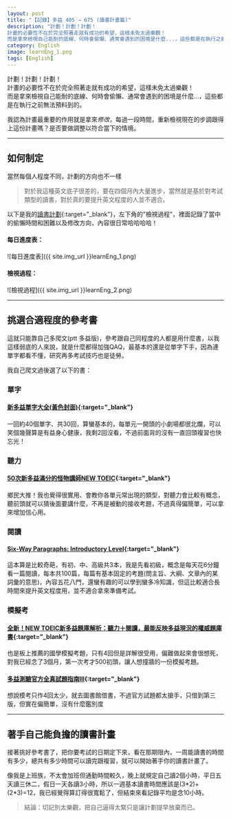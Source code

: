 ```yaml
---
layout: post
title: "【記錄】多益 405 → 675 (讀書計畫篇)"
description: "計劃！計劃！計劃！  
計畫的必要性不在於完全照著走就有成功的希望，這樣未免太過樂觀！  
而是拿來檢視自己能耐的底線、何時會偷懶、通常會遇到的困境是什麼...，這些都是在執行之前無法預料到的。  "
category: English
image: learnEng_1.png
tags: [English]
---
```


計劃！計劃！計劃！  
計畫的必要性不在於完全照著走就有成功的希望，這樣未免太過樂觀！  
而是拿來檢視自己能耐的底線、何時會偷懶、通常會遇到的困境是什麼...，這些都是在執行之前無法預料到的。  


我認為計畫最重要的作用就是拿來*修改*，每過一段時間，重新檢視現在的步調跟得上這份計畫嗎？是否要做調整以符合當下的情境。

---

## 如何制定

當然每個人程度不同，計劃的方向也不一樣

> 對於我這種英文底子很差的，要在四個月內大量進步，當然就是基於對考試類型的讀書，對於真的要提升英文程度的人並不適合。

以下是我的[讀書計劃](https://docs.google.com/spreadsheets/d/1LFM5UljXXM5AVJl0M7C3iQsg9tBE-bU1jotY1WVQELk/edit?usp=sharing){:target="_blank"}，左下角的"檢視過程"，裡面記錄了當中的偷懶時間和困難以及修改方向，內容很日常哈哈哈哈！


#### 每日進度表：

![每日進度表]({{ site.img_url }}learnEng_1.png)

#### 檢視過程：

![檢視過程]({{ site.img_url }}learnEng_2.png)



--------------------------


## 挑選合適程度的參考書

這就只能靠自己多爬文(ptt 多益版)，參考跟自己同程度的人都是用什麼書，以我這樣弱底的人來說，就是什麼都得加強QAQ，最基本的還是從單字下手，因為連單字都看不懂，研究再多考試技巧也是徒勞。

我自己爬文過後選了以下的書：  

### 單字

#### [新多益單字大全(黃色封面)](http://www.books.com.tw/products/0010700044){:target="_blank"}

一回約40個單字、共30回，算蠻基本的，每單元一開頭的小劇場都很北爛，可以笑個幾聲算是有益身心健康，我剩2回沒看，不過前面背的沒有一直回頭複習也快忘光！

### 聽力

#### [50次新多益滿分的怪物講師NEW TOEIC](http://www.books.com.tw/products/0010584968){:target="_blank"}

鄉民大推！我也覺得很實用、會教你各單元常出現的類型，對聽力會比較有概念，聽前頭就可以猜後面要講什麼，不再是被動的接收考題，不過真得偏簡單，可以拿來增加信心用。

### 閱讀

#### [Six-Way Paragraphs: Introductory Level](http://www.books.com.tw/products/F010004531?loc=P_asb_002){:target="_blank"}

這本算是比較奇葩，有初、中、高級共3本，我是先看初級，概念是每天花6分鐘看一篇閱讀，每本共100篇，每篇有基本固定的考題(問主旨、大綱、文章內的某詞彙的意思)，內容五花八門，還蠻有趣的可以學到蠻多冷知識，但這比較適合長時間來提升英文程度用，並不適合拿來準備考試。

### 模擬考

#### [全新！NEW TOEIC新多益題庫解析：聽力＋閱讀，最能反映多益現況的權威題庫書](http://www.books.com.tw/products/0010668372){:target="_blank"}

也是板上推薦的國學模擬考題，只有4回但是詳解很受用，偏難做起來會很想死，對我已經念了3個月，第一次考才500初頭，讓人想撞牆的一份模擬考題。

#### [多益測驗官方全真試題指南III](http://www.books.com.tw/products/0010529348){:target="_blank"}

想說模考只作4回太少，就去圖書館借書，不過官方試題都太搶手，只借到第三版，但實在偏簡單，沒有什麼鑑別度

---

## 著手自己能負擔的讀書計畫

接著挑好參考書了，把你要考試的日期定下來，看在那期限內，一周能讀書的時間有多少，總共有多少時間可以讀完跟複習，就可以開始著手你的讀書計畫了。

像我是上班族，不太會加班但通勤時間較久，晚上就規定自己讀2個小時，平日五天讀三休二，假日一天各讀3小時，所以一週基本讀書時間應該是(3\*2)+(2\*3)=12，我已經覺得算訂得很寬鬆了，但結束來看記錄平均是念10小時。


> 結論：切記別太樂觀，把自己逼得太緊只是讓計劃提早放棄而已。
